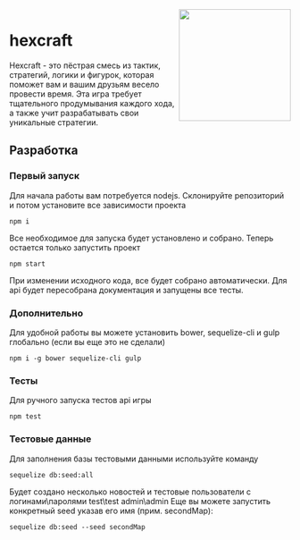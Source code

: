 
<img align="right" src="https://cloud.githubusercontent.com/assets/8696354/14777614/df01df58-0ad6-11e6-881d-813f742742b9.png" width="200">

# hexcraft

Hexcraft - это пёстрая смесь из тактик, стратегий, логики и фигурок, которая поможет вам и вашим друзьям весело провести время. Эта игра требует тщательного продумывания каждого хода, а также учит разрабатывать свои уникальные стратегии.

## Разработка

### Первый запуск
Для начала работы вам потребуется nodejs. Склонируйте репозиторий и потом установите все зависимости проекта

```
npm i
```

Все необходимое для запуска будет установлено и собрано. Теперь остается только запустить проект

```
npm start
```

При изменении исходного кода, все будет собрано автоматически. Для api будет пересобрана документация и запущены все тесты.

### Дополнительно

Для удобной работы вы можете установить bower, sequelize-cli и gulp глобально (если вы еще это не сделали)

```
npm i -g bower sequelize-cli gulp
```

### Тесты

Для ручного запуска тестов api игры

```
npm test
```

### Тестовые данные

Для заполнения базы тестовыми данными используйте команду

```
sequelize db:seed:all
```

Будет создано несколько новостей и тестовые пользователи с логинами\паролями test\test admin\admin
Еще вы можете запустить конкретный seed указав его имя (прим. secondMap):

```
sequelize db:seed --seed secondMap
```
